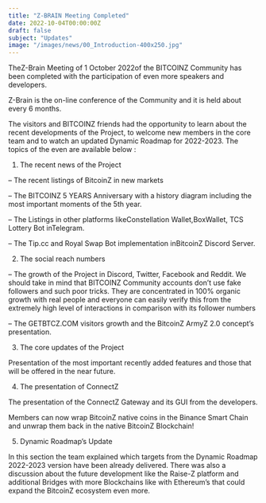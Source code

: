 ```yaml
---
title: "Z-BRAIN Meeting Completed"
date: 2022-10-04T00:00:00Z
draft: false
subject: "Updates"
image: "/images/news/00_Introduction-400x250.jpg"
---
```


TheZ-Brain Meeting of 1 October 2022of the BITCOINZ Community has been completed with the participation of even more speakers and developers.

Z-Brain is the on-line conference of the Community and it is held about every 6 months.

The visitors and BITCOINZ friends had the opportunity to learn about the recent developments of the Project, to welcome new members in the core team and to watch an updated Dynamic Roadmap for 2022-2023. The topics of the even are available below :

1) The recent news of the Project

– The recent listings of BitcoinZ in new markets

– The BITCOINZ 5 YEARS Anniversary with a history diagram including the most important moments of the 5th year.

– The Listings in other platforms likeConstellation Wallet,BoxWallet, TCS Lottery Bot inTelegram.

– The Tip.cc and Royal Swap Bot implementation inBitcoinZ Discord Server.

2) The social reach numbers

– The growth of the Project in Discord, Twitter, Facebook and Reddit. We should take in mind that BITCOINZ Community accounts don’t use fake followers and such poor tricks. They are concentrated in 100% organic growth with real people and everyone can easily verify this from the extremely high level of interactions in comparison with its follower numbers

– The GETBTCZ.COM visitors growth and the BitcoinZ ArmyZ 2.0 concept’s presentation.

3) The core updates of the Project

Presentation of the most important recently added features and those that will be offered in the near future.

4) The presentation of ConnectZ

The presentation of the ConnectZ Gateway and its GUI from the developers.

Members can now wrap BitcoinZ native coins in the Binance Smart Chain and unwrap them back in the native BitcoinZ Blockchain!

5) Dynamic Roadmap’s Update

In this section the team explained which targets from the Dynamic Roadmap 2022-2023 version have been already delivered. There was also a discussion about the future development like the Raise-Z platform and additional Bridges with more Blockchains like with Ethereum’s that could expand the BitcoinZ ecosystem even more.
